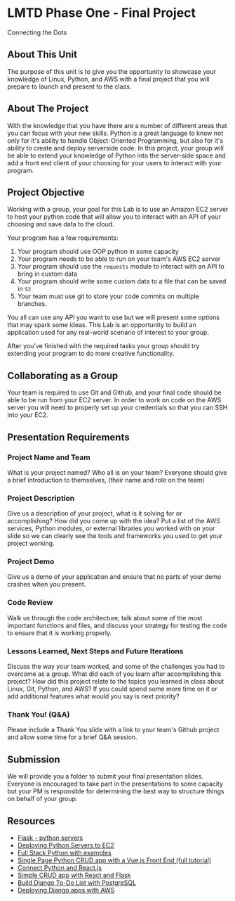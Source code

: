 # LMTD Phase One - Final Project
Connecting the Dots

## About This Unit
The purpose of this unit is to give you the opportunity to showcase your knowledge of Linux, Python, and AWS with a final project that you will prepare to launch and present to the class.

## About The Project
With the knowledge that you have there are a number of different areas that you can focus with your new skills. Python is a great language to know not only for it's ability to handle Object-Oriented Programming, but also for it's ability to create and deploy serverside code. In this project, your group will be able to extend your knowledge of Python into the server-side space and add a front end client of your choosing for your users to interact with your program.

## Project Objective
Working with a group, your goal for this Lab is to use an Amazon EC2 server to host your python code that will allow you to interact with an API of your choosing and save data to the cloud.

Your program has a few requirements: 
1) Your program should use OOP python in some capacity 
2) Your program needs to be able to run on your team's AWS EC2 server 
3) Your program should use the `requests` module to interact with an API to bring in custom data 
4) Your program should write some custom data to a file that can be saved in `S3` 
5) Your team must use git to store your code commits on multiple branches.

You all can use any API you want to use but we will present some options that may spark some ideas. This Lab is an opportunity to build an application used for any real-world scenario of interest to your group. 

After you've finished with the required tasks your group should try extending your program to do more creative functionality.

## Collaborating as a Group

Your team is required to use Git and Github, and your final code should be able to be run from your EC2 server. In order to work on code on the AWS server you will need to properly set up your credentials so that you can SSH into your EC2.

## Presentation Requirements
### Project Name and Team
What is your project named? Who all is on your team? Everyone should give a brief introduction to themselves, (their name and role on the team) 

### Project Description
Give us a description of your project, what is it solving for or accomplishing? How did you come up with the idea? Put a list of the AWS services, Python modules, or external libraries you worked with on your slide so we can clearly see the tools and frameworks you used to get your project working.

### Project Demo
Give us a demo of your application and ensure that no parts of your demo crashes when you present.

### Code Review
Walk us through the code architecture, talk about some of the most important functions and files, and discuss your strategy for testing the code to ensure that it is working properly.

### Lessons Learned, Next Steps and Future Iterations
Discuss the way your team worked, and some of the challenges you had to overcome as a group. What did each of you learn after accomplishing this project? How did this project relate to the topics you learned in class about Linux, Git, Python, and AWS? If you could spend some more time on it or add additional features what would you say is next priority?

### Thank You! (Q&A)
Please include a Thank You slide with a link to your team's Github project and allow some time for a brief Q&A session.

## Submission
We will provide you a folder to submit your final presentation slides. Everyone is encouraged to take part in the presentations to some capacity but your PM is responsible for determining the best way to structure things on behalf of your group.

## Resources
* [Flask - python servers](https://www.howtogeek.com/117435/htg-explains-the-linux-directory-structure-explained/)
* [Deploying Python Servers to EC2](https://www.codementor.io/@jqn/deploy-a-flask-app-on-aws-ec2-13hp1ilqy2)
* [Full Stack Python with examples](https://www.fullstackpython.com/flask.html)
* [Single Page Python CRUD app with a Vue.js Front End (full tutorial)](https://testdriven.io/developing-a-single-page-app-with-flask-and-vuejs)
* [Connect Python and React.js](https://www.fullstackpython.com/react.html)
* [Simple CRUD app with React and Flask](https://developer.okta.com/blog/2018/12/20/crud-app-with-python-flask-react)
* [Build Django To-Do List with PostgreSQL](https://www.youtube.com/watch?v=Nnoxz9JGdLU)
* [Deploying Django apps with AWS](https://docs.aws.amazon.com/elasticbeanstalk/latest/dg/create-deploy-python-django.html)
